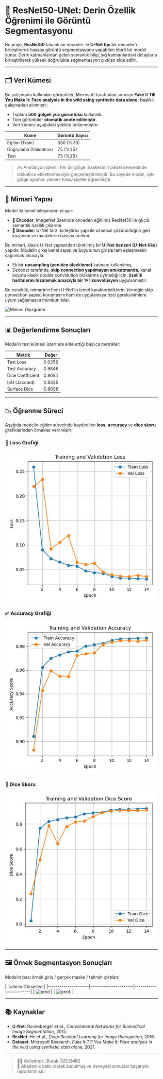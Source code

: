 # 🧠 ResNet50-UNet: Derin Özellik Öğrenimi ile Görüntü Segmentasyonu

Bu proje, **ResNet50** tabanlı bir encoder ile **U-Net tipi** bir decoder'ı birleştirerek hassas görüntü segmentasyonu yapabilen hibrit bir model sunar. Derin katmanlardan gelen semantik bilgi, sığ katmanlardaki detaylarla birleştirilerek yüksek doğrulukta segmentasyon çıktıları elde edilir.

---

## 🗂️ Veri Kümesi

Bu çalışmada kullanılan görüntüler, Microsoft tarafından sunulan **Fake It Till You Make It: Face analysis in the wild using synthetic data alone.** başlıklı çalışmadan alınmıştır.

- Toplam **500 gölgeli yüz görüntüsü** kullanıldı.
- Tüm görüntüler **otomatik anote edilmiştir**.
- Veri kümesi aşağıdaki şekilde bölünmüştür:

| Küme        | Görüntü Sayısı |
|-------------|----------------|
| Eğitim (Train)     | 350 (%70)          |
| Doğrulama (Validation) | 75   (%15)           |
| Test               | 75  (%15)              |

> ✍️ Anotasyon işlemi, her bir gölge maskesinin piksel seviyesinde dikkatlice etiketlenmesiyle gerçekleştirilmiştir. Bu sayede model, ışık-gölge ayrımını yüksek hassasiyetle öğrenmiştir.

---

## 🧬 Mimari Yapısı

Model iki temel bileşenden oluşur:

- 🔷 **Encoder**: ImageNet üzerinde önceden eğitilmiş ResNet50 ile güçlü semantik özellik çıkarımı.
- 🔶 **Decoder**: U-Net tarzı birleştirici yapı ile uzamsal çözünürlüğün geri kazanımı ve maskelerin hassas üretimi.

Bu mimari, klasik U-Net yapısından türetilmiş bir **U-Net benzeri (U-Net-like)** yapıdır. Modelin çıkış kanal sayısı ve boyutunun girişle tam eşleşmesini sağlamak amacıyla:

- Ek bir **upsampling (yeniden ölçekleme)** katmanı kullanılmış,
- Decoder tarafında, **skip connection yapılmayan ara katmanda**, kanal boyutu klasik double convolution bloklarına uymadığı için, **özellik haritalarını hizalamak amacıyla bir 1×1 konvolüsyon** uygulanmıştır.

Bu esneklik, mimarinin hem U-Net’in temel karakteristiklerini (örneğin skip connection yapısı) korumasını hem de uygulamaya özel gereksinimlere uyum sağlamasını mümkün kılar.

![Mimari Diyagramı](./resnet50-unet.png)

---

## 📊 Değerlendirme Sonuçları

Modelin test kümesi üzerinde elde ettiği başlıca metrikler:

| Metrik              | Değer       |
|---------------------|-------------|
| Test Loss           | 0.0359      |
| Test Accuracy       | 0.9846      |
| Dice Coefficient    | 0.9081      |
| IoU (Jaccard)       | 0.8325      |
| Surface Dice        | 0.8098      |

---

## 📉 Öğrenme Süreci

Aşağıda modelin eğitim sürecinde kaydedilen **loss**, **accuracy** ve **dice skoru** grafiklerinden örnekler verilmiştir:

### 🔺 Loss Grafiği
![Loss Grafiği](./plots_and_others/loss_plot.png)

### ✅ Accuracy Grafiği
![Accuracy Grafiği](./plots_and_others/accuracy_plot.png)

### 🔵 Dice Skoru
![Dice Score](./plots_and_others/dice_plot.png)

---

## 🖼️ Örnek Segmentasyon Sonuçları

Modelin bazı örnek giriş / gerçek maske / tahmin çıktıları:

| Tahmin Görselleri        |
|---------------------|----------------------|------------------------|
| ![pred](plots_and_others/pred1.jpg) |
| ![pred](plots_and_others/pred2.jpg) |

---

## 📚 Kaynaklar

- **U-Net**: Ronneberger et al., *Convolutional Networks for Biomedical Image Segmentation*, 2015.
- **ResNet**: He et al., *Deep Residual Learning for Image Recognition*, 2016.
- **Dataset**: Microsoft Research, *Fake It Till You Make It: Face analysis in the wild using synthetic data alone*, 2021.

---

> 👨‍💻 Geliştiren: [Burak ÖZDEMİR]  
> 📌 Akademik katkı olarak sunulmuş ve deneysel sonuçlar başarıyla raporlanmıştır.

